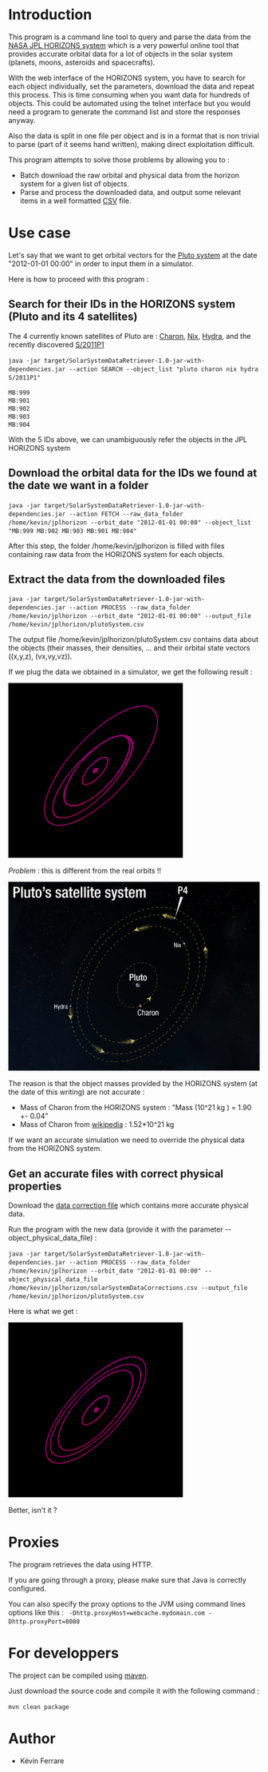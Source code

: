 # Introduction
This program is a command line tool to query and parse the data from the [NASA JPL HORIZONS system](http://ssd.jpl.nasa.gov/?horizons) which is a very powerful online tool that provides accurate orbital data for a lot of objects in the solar system (planets, moons, asteroids and spacecrafts).

With the web interface of the HORIZONS system, you have to search for each object individually, set the parameters, download the data and repeat this process. This is time consuming when you want data for hundreds of objects. This could be automated using the telnet interface but you would need a program to generate the command list and store the responses anyway.

Also the data is split in one file per object and is in a format that is non trivial to parse (part of it seems hand written), making direct exploitation difficult.


This program attempts to solve those problems by allowing you to :
 * Batch download the raw orbital and physical data from the horizon system for a given list of objects.
 * Parse and process the downloaded data, and output some relevant items in a well formatted [CSV](http://en.wikipedia.org/wiki/Comma-separated_values) file.

# Use case

Let's say that we want to get orbital vectors for the [Pluto system](http://en.wikipedia.org/wiki/Moons_of_Pluto) at the date "2012-01-01 00:00" in order to input them in a simulator.

Here is how to proceed with this program :

## Search for their IDs in the HORIZONS system (Pluto and its 4 satellites)

The 4 currently known satellites of Pluto are : [Charon](http://en.wikipedia.org/wiki/Charon_(moon)), [Nix](http://en.wikipedia.org/wiki/Nix_(moon)), [Hydra](http://en.wikipedia.org/wiki/Hydra_(moon)), and the recently discovered [S/2011P1](http://en.wikipedia.org/wiki/S/2011_P_1)

`java -jar target/SolarSystemDataRetriever-1.0-jar-with-dependencies.jar --action SEARCH --object_list "pluto charon nix hydra S/2011P1"`
```
MB:999
MB:901
MB:902
MB:903
MB:904
```

With the 5 IDs above, we can unambiguously refer the objects in the JPL HORIZONS system


## Download the orbital data for the IDs we found at the date we want in a folder

`java -jar target/SolarSystemDataRetriever-1.0-jar-with-dependencies.jar --action FETCH --raw_data_folder /home/kevin/jplhorizon --orbit_date "2012-01-01 00:00" --object_list "MB:999 MB:902 MB:903 MB:901 MB:904"`

After this step, the folder /home/kevin/jplhorizon is filled with files containing raw data from the HORIZONS system for each objects.

## Extract the data from the downloaded files

`java -jar target/SolarSystemDataRetriever-1.0-jar-with-dependencies.jar --action PROCESS --raw_data_folder /home/kevin/jplhorizon --orbit_date "2012-01-01 00:00" --output_file /home/kevin/jplhorizon/plutoSystem.csv`

The output file /home/kevin/jplhorizon/plutoSystem.csv contains data about the objects (their masses, their densities, ... and their orbital state vectors ((x,y,z), (vx,vy,vz)).

If we plug the data we obtained in a simulator, we get the following result :

![bad](https://github.com/kevinferrare/solar-system-data-retriever/blob/master/src/doc/PlutoSystemBad.png)

*Problem* : this is different from the real orbits !!

![wikipedia](https://github.com/kevinferrare/solar-system-data-retriever/blob/master/src/doc/PlutoSystemWikipedia.jpg)

The reason is that the object masses provided by the HORIZONS system (at the date of this writing) are not accurate :
 * Mass of Charon from the HORIZONS system : "Mass (10^21 kg )        =   1.90 +- 0.04"
 * Mass of Charon from [wikipedia](http://en.wikipedia.org/wiki/Charon_(moon)) : 1.52*10^21 kg

If we want an accurate simulation we need to override the physical data from the HORIZONS system.

## Get an accurate files with correct physical properties

Download the [data correction file](https://github.com/kevinferrare/solar-system-data-retriever/blob/master/src/doc/solarSystemDataCorrections.csv) which contains more accurate physical data.

Run the program with the new data (provide it with the parameter --object_physical_data_file) :

`java -jar target/SolarSystemDataRetriever-1.0-jar-with-dependencies.jar --action PROCESS --raw_data_folder /home/kevin/jplhorizon --orbit_date "2012-01-01 00:00" --object_physical_data_file /home/kevin/jplhorizon/solarSystemDataCorrections.csv --output_file /home/kevin/jplhorizon/plutoSystem.csv`

Here is what we get :

![good](https://github.com/kevinferrare/solar-system-data-retriever/blob/master/src/doc/PlutoSystemGood.png)

Better, isn't it ?

# Proxies
The program retrieves the data using HTTP.

If you are going through a proxy, please make sure that Java is correctly configured.

You can also specify the proxy options to the JVM using command lines options like this :
` -Dhttp.proxyHost=webcache.mydomain.com -Dhttp.proxyPort=8080`

# For developpers
The project can be compiled using [maven](http://maven.apache.org/).

Just download the source code and compile it with the following command :

`mvn clean package`

# Author
  * Kévin Ferrare
